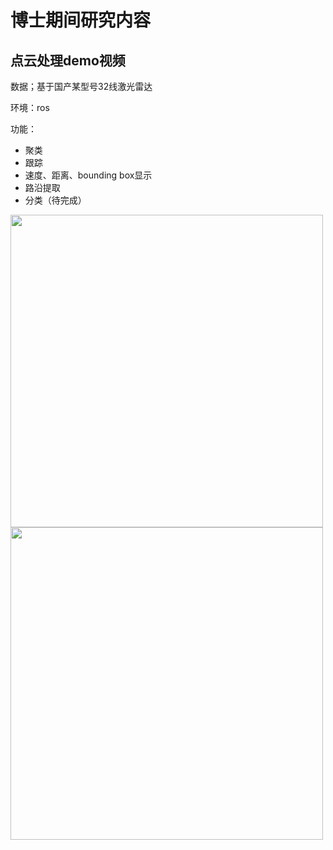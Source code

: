 # 博士期间研究内容 
## 点云处理demo视频

数据；基于国产某型号32线激光雷达

环境：ros

功能：
- 聚类
- 跟踪
- 速度、距离、bounding box显示
- 路沿提取
- 分类（待完成）

<div>
<img src="https://github.com/cy2307422/blog/blob/master/demo-BKTH.gif" width="500" hegiht="650"/>

<img src="https://github.com/cy2307422/blog/blob/master/demo-BKTH2.gif" width="500" hegiht="650"/>
</div>